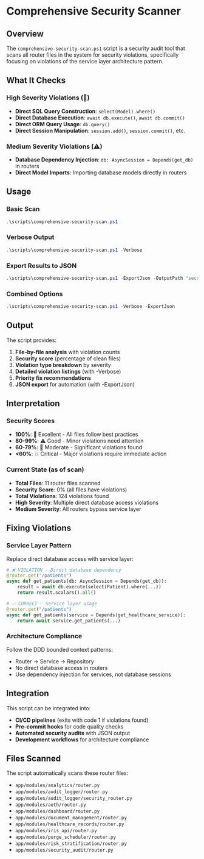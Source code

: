 # Comprehensive Security Scanner

## Overview

The `comprehensive-security-scan.ps1` script is a security audit tool that scans all router files in the system for security violations, specifically focusing on violations of the service layer architecture pattern.

## What It Checks

### High Severity Violations (🚨)
- **Direct SQL Query Construction**: `select(Model).where()`
- **Direct Database Execution**: `await db.execute()`, `await db.commit()`
- **Direct ORM Query Usage**: `db.query()`
- **Direct Session Manipulation**: `session.add()`, `session.commit()`, etc.

### Medium Severity Violations (⚠️)
- **Database Dependency Injection**: `db: AsyncSession = Depends(get_db)` in routers
- **Direct Model Imports**: Importing database models directly in routers

## Usage

### Basic Scan
```powershell
.\scripts\comprehensive-security-scan.ps1
```

### Verbose Output
```powershell
.\scripts\comprehensive-security-scan.ps1 -Verbose
```

### Export Results to JSON
```powershell
.\scripts\comprehensive-security-scan.ps1 -ExportJson -OutputPath "security_results.json"
```

### Combined Options
```powershell
.\scripts\comprehensive-security-scan.ps1 -Verbose -ExportJson
```

## Output

The script provides:

1. **File-by-file analysis** with violation counts
2. **Security score** (percentage of clean files)
3. **Violation type breakdown** by severity
4. **Detailed violation listings** (with -Verbose)
5. **Priority fix recommendations**
6. **JSON export** for automation (with -ExportJson)

## Interpretation

### Security Scores
- **100%**: 🎉 Excellent - All files follow best practices
- **80-99%**: ⚠️ Good - Minor violations need attention
- **60-79%**: 🚨 Moderate - Significant violations found
- **<60%**: 💥 Critical - Major violations require immediate action

### Current State (as of scan)
- **Total Files**: 11 router files scanned
- **Security Score**: 0% (all files have violations)
- **Total Violations**: 124 violations found
- **High Severity**: Multiple direct database access violations
- **Medium Severity**: All routers bypass service layer

## Fixing Violations

### Service Layer Pattern
Replace direct database access with service layer:

```python
# ❌ VIOLATION - Direct database dependency
@router.get("/patients")
async def get_patients(db: AsyncSession = Depends(get_db)):
    result = await db.execute(select(Patient).where(...))
    return result.scalars().all()

# ✅ CORRECT - Service layer usage
@router.get("/patients") 
async def get_patients(service = Depends(get_healthcare_service)):
    return await service.get_patients(...)
```

### Architecture Compliance
Follow the DDD bounded context patterns:
- Router → Service → Repository
- No direct database access in routers
- Use dependency injection for services, not database sessions

## Integration

This script can be integrated into:
- **CI/CD pipelines** (exits with code 1 if violations found)
- **Pre-commit hooks** for code quality checks
- **Automated security audits** with JSON output
- **Development workflows** for architecture compliance

## Files Scanned

The script automatically scans these router files:
- `app/modules/analytics/router.py`
- `app/modules/audit_logger/router.py`
- `app/modules/audit_logger/security_router.py`
- `app/modules/auth/router.py`
- `app/modules/dashboard/router.py`
- `app/modules/document_management/router.py`
- `app/modules/healthcare_records/router.py`
- `app/modules/iris_api/router.py`
- `app/modules/purge_scheduler/router.py`
- `app/modules/risk_stratification/router.py`
- `app/modules/security_audit/router.py`